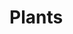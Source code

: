 # Plants

<!-- In 2019 I became a Master Gardener, a program providing intensive horticultural training to individuals who then volunteer in their community.  Gardening is a hobby that has given me much joy!  Plants are fascinating!  Propagation was my favorite class.  While this app is simple, using only one model in the Models, Views, and Controllers file structure.  It does have all seven RESTful routes and full CRUD using Node.js, Mongoose, Express, and EJS.  It can be a basis for a more expanded app to help gardeners keep track of their data when propagating their plants. -->

<!-- •	When a user goes to the /plants route, they will see an index of plants
•	When a user clicks on the name of the plant, they will be taken to the plants’ show page
•	When a user goes to the /plants/new route, they will see a form to create a new plant
•	When a user clicks create, a new plant is added; then the user is redirected to the index page
•	When a user clicks on the delete button, the plant will be deleted
•	When a user clicks on the edit button, the user will see a form to edit an existing plant
•	When a user clicks “edit plant”, the plant is edited; then the user is redirected to the index page -->

<!-- Link to hosted working app:  https://plants-master.herokuapp.com/plant -->